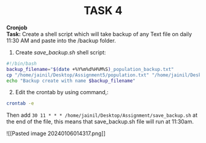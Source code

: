 <center><h1>TASK 4</h1></center>

**Cronjob**  
**Task:** Create a shell script which will take backup of any Text file on daily 11:30 AM and paste into the /backup folder.

1. Create *save_backup.sh* shell script:

```bash
#!/bin/bash  
backup_filename="$(date +%Y%m%d%H%M%S)_population_backup.txt"  
cp "/home/jainil/Desktop/Assignment5/population.txt" "/home/jainil/Desktop/Assignment5/backup/$backup_filename"  
echo "Backup create with name $backup_filename"
```

2. Edit the crontab by using command,:
```bash
crontab -e
```

Then add `30 11 * * * /home/jainil/Desktop/Assignment/save_backup.sh` at the end of the file, this means that save_backup.sh file will run at 11:30am.

![[Pasted image 20240106014317.png]]

